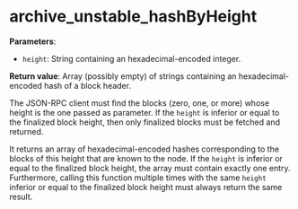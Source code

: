# archive_unstable_hashByHeight

**Parameters**:

- `height`: String containing an hexadecimal-encoded integer.

**Return value**: Array (possibly empty) of strings containing an hexadecimal-encoded hash of a block header.

The JSON-RPC client must find the blocks (zero, one, or more) whose height is the one passed as parameter. If the `height` is inferior or equal to the finalized block height, then only finalized blocks must be fetched and returned.

It returns an array of hexadecimal-encoded hashes corresponding to the blocks of this height that are known to the node.
If the `height` is inferior or equal to the finalized block height, the array must contain exactly one entry. Furthermore, calling this function multiple times with the same `height` inferior or equal to the finalized block height must always return the same result.
